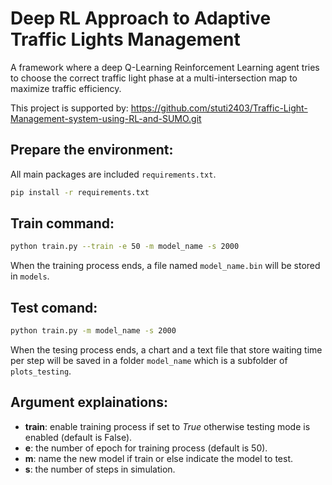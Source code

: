 # Deep RL Approach to Adaptive Traffic Lights Management
A framework where a deep Q-Learning Reinforcement Learning agent tries to choose the correct traffic light phase at a multi-intersection map to maximize traffic efficiency.

This project is supported by: https://github.com/stuti2403/Traffic-Light-Management-system-using-RL-and-SUMO.git


## Prepare the environment: 
All main packages are included ```requirements.txt```.
```bash
pip install -r requirements.txt
```

## Train command:
```bash
python train.py --train -e 50 -m model_name -s 2000
```

When the training process ends, a file named ```model_name.bin``` will be stored in ```models```.


## Test comand:
```bash
python train.py -m model_name -s 2000
```

When the tesing process ends, a chart and a text file that store waiting time per step will be saved in a folder ```model_name``` which is a subfolder of ```plots_testing```.

## Argument explainations:
- **train**: enable training process if set to *True* otherwise testing mode is enabled (default is False).  
- **e**: the number of epoch for training process (default is 50).
- **m**: name the new model if train or else indicate the model to test.
- **s**: the number of steps in simulation.